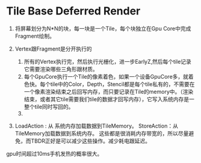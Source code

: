 # Tile Base Deferred Render

1. 将屏幕划分为N*N的块，每一块是一个Tile，每个块独立在Gpu Core中完成Fragment绘制。
2. Vertex跟Fragment是分开执行的
    1. 所有的Vertex执行完，然后执行光栅化，进一步EarlyZ,然后每个tile记录它需要渲染哪些三角形跟材质。
    2. 每个GpuCore执行一个Tile的像素着色，如果一个设备GpuCore多，就着色快。每个tile中的Color，Depth，Stencil都是每个tile私有的，不需要在一个像素渲染结束之后回写内存，而只要记录在Tile的memory中。（渲染结束，或者其它tile需要我们tile的数据才回写内存），它写入系统内存是一整个tile同时写回的。
    3. 

4. LoadAction : 从 系统内存加载数据到TileMemory。
   StoreAction：从 TileMemory加载数据到系统内存。
这些都是很消耗内存带宽的，所以尽量避免，而TBDR正好是可以减少这些操作。减少耗电跟延迟。

gpu时间超过10ms手机发热的概率很大。